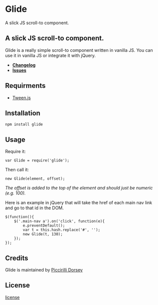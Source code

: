 # Glide
A slick JS scroll-to component.

## A slick JS scroll-to component.

Glide is a really simple scroll-to component written in vanilla JS. You can use it in vanilla JS or integrate it with jQuery.

- **[Changelog](https://github.com/picdorsey/frunt/releases)**
- **[Issues](https://github.com/picdorsey/frunt/issues)**

## Requirments
- [Tween.js](https://github.com/sole/tween.js/)

## Installation

```
npm install glide
```

## Usage

Require it:

```
var Glide = require('glide');
```

Then call it:

```
new Glide(element, offset);
```

*The offset is added to the top of the element and should just be numeric (e.g. 100).*

Here is an example in jQuery that will take the href of each main nav link and go to that id in the DOM.

```
$(function(){
    $('.main-nav a').on('click', function(e){
        e.preventDefault();
        var t = this.hash.replace('#', '');
        new Glide(t, 130);
    });
});
```

## Credits

Glide is maintained by [Piccirilli Dorsey](https://github.com/picdorsey)

## License

[license](LICENSE)
